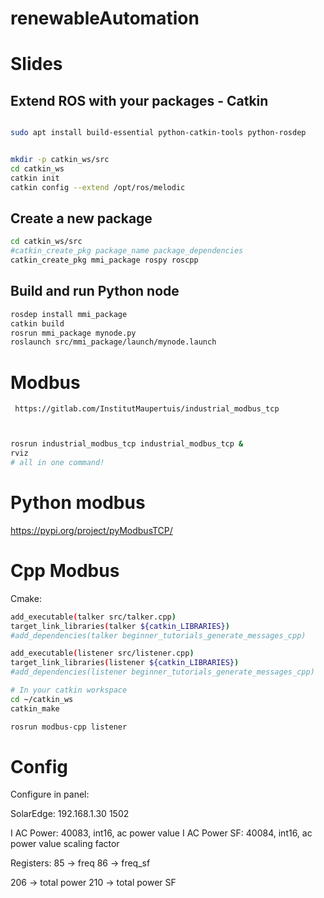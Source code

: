 # renewableAutomation


# Slides

## Extend ROS with your packages - Catkin


``` bash 

sudo apt install build-essential python-catkin-tools python-rosdep


mkdir -p catkin_ws/src
cd catkin_ws
catkin init
catkin config --extend /opt/ros/melodic
``` 

## Create a new package

``` bash
cd catkin_ws/src
#catkin_create_pkg package_name package_dependencies
catkin_create_pkg mmi_package rospy roscpp
``` 

## Build and run Python node

``` bash 
rosdep install mmi_package
catkin build
rosrun mmi_package mynode.py
roslaunch src/mmi_package/launch/mynode.launch
``` 

# Modbus

` https://gitlab.com/InstitutMaupertuis/industrial_modbus_tcp` 

``` bash


rosrun industrial_modbus_tcp industrial_modbus_tcp &
rviz
# all in one command!
``` 

# Python modbus

https://pypi.org/project/pyModbusTCP/


# Cpp Modbus

Cmake:
```bash
add_executable(talker src/talker.cpp)
target_link_libraries(talker ${catkin_LIBRARIES})
#add_dependencies(talker beginner_tutorials_generate_messages_cpp)

add_executable(listener src/listener.cpp)
target_link_libraries(listener ${catkin_LIBRARIES})
#add_dependencies(listener beginner_tutorials_generate_messages_cpp)
``` 

```bash
# In your catkin workspace
cd ~/catkin_ws
catkin_make  

rosrun modbus-cpp listener
```
# Config
Configure in panel:



SolarEdge:
192.168.1.30
1502

I AC Power: 40083, int16, ac power value
I AC Power SF: 40084, int16, ac power value scaling factor


Registers:
85 -> freq
86 -> freq_sf

206 -> total power
210 -> total power SF